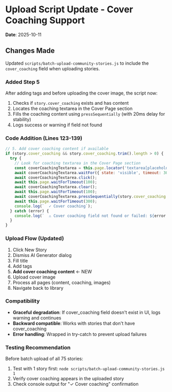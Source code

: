 # Upload Script Update - Cover Coaching Support

**Date**: 2025-10-11

## Changes Made

Updated `scripts/batch-upload-community-stories.js` to include the `cover_coaching` field when uploading stories.

### Added Step 5

After adding tags and before uploading the cover image, the script now:

1. Checks if `story.cover_coaching` exists and has content
2. Locates the coaching textarea in the Cover Page section
3. Fills the coaching content using `pressSequentially` (with 20ms delay for stability)
4. Logs success or warning if field not found

### Code Addition (Lines 123-139)

```javascript
// 5. Add cover coaching content if available
if (story.cover_coaching && story.cover_coaching.trim().length > 0) {
  try {
    // Look for coaching textarea in the Cover Page section
    const coverCoachingTextarea = this.page.locator('textarea[placeholder*="coaching"]').first();
    await coverCoachingTextarea.waitFor({ state: 'visible', timeout: 3000 });
    await coverCoachingTextarea.click();
    await this.page.waitForTimeout(100);
    await coverCoachingTextarea.clear();
    await this.page.waitForTimeout(100);
    await coverCoachingTextarea.pressSequentially(story.cover_coaching.trim(), { delay: 20 });
    await this.page.waitForTimeout(300);
    console.log(`  ✓ Cover coaching`);
  } catch (error) {
    console.log(`  ⚠ Cover coaching field not found or failed: ${error.message}`);
  }
}
```

### Upload Flow (Updated)

1. Click New Story
2. Dismiss AI Generator dialog
3. Fill title
4. Add tags
5. **Add cover coaching content** ← NEW
6. Upload cover image
7. Process all pages (content, coaching, images)
8. Navigate back to library

### Compatibility

- **Graceful degradation**: If cover_coaching field doesn't exist in UI, logs warning and continues
- **Backward compatible**: Works with stories that don't have cover_coaching
- **Error handling**: Wrapped in try-catch to prevent upload failures

### Testing Recommendation

Before batch upload of all 75 stories:
1. Test with 1 story first: `node scripts/batch-upload-community-stories.js 1`
2. Verify cover coaching appears in the uploaded story
3. Check console output for "✓ Cover coaching" confirmation

